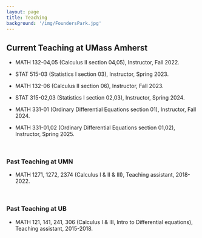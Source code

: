 ```yaml
---
layout: page
title: Teaching
background: '/img/FoundersPark.jpg'
---
```


## Current Teaching at UMass Amherst

* MATH 132-04,05 (Calculus II section 04,05), Instructor, Fall 2022.

* STAT 515-03 (Statistics I section 03), Instructor, Spring 2023.

* MATH 132-06 (Calculus II section 06), Instructor, Fall 2023.

* STAT 315-02,03 (Statistics I section 02,03), Instructor, Spring 2024.

* MATH 331-01 (Ordinary Differential Equations section 01), Instructor, Fall 2024.

* MATH 331-01,02 (Ordinary Differential Equations section 01,02), Instructor, Spring 2025.

<br/>

### Past Teaching at UMN

* MATH 1271, 1272, 2374 (Calculus I & II & III), Teaching assistant, 2018-2022.


<br/>

### Past Teaching at UB

* MATH 121, 141, 241, 306 (Calculus I & III, Intro to Differential equations), Teaching assistant, 2015-2018.




